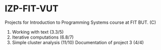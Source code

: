 # IZP-FIT-VUT
Projects for Introduction to Programming Systems course at FIT BUT. (C)

1.  Working with text (3.3/5)
2.  Iterative computations (6.8/7)
3.  Simple cluster analysis (11/10)
    Documentation of project 3 (4/4)
